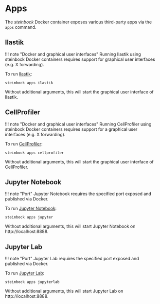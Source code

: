 # Apps

The *steinbock* Docker container exposes various third-party apps via the `apps` command.

## Ilastik

!!! note "Docker and graphical user interfaces"
    Running Ilastik using steinbock Docker containers requires support for graphical user interfaces (e.g. X forwarding).

To run [Ilastik](https://www.ilastik.org):

    steinbock apps ilastik

Without additional arguments, this will start the graphical user interface of Ilastik.

## CellProfiler

!!! note "Docker and graphical user interfaces"
    Running CellProfiler using steinbock Docker containers requires support for a graphical user interfaces (e.g. X forwarding).

To run [CellProfiler](https://cellprofiler.org):

    steinbock apps cellprofiler

Without additional arguments, this will start the graphical user interface of CellProfiler.

## Jupyter Notebook

!!! note "Port"
    Jupyter Notebook requires the specified port exposed and published via Docker.

To run [Jupyter Notebook](https://jupyter.org):

    steinbock apps jupyter

Without additional arguments, this will start Jupyter Notebook on http://localhost:8888.

## Jupyter Lab

!!! note "Port"
    Jupyter Lab requires the specified port exposed and published via Docker.

To run [Jupyter Lab](https://jupyter.org):

    steinbock apps jupyterlab

Without additional arguments, this will start Jupyter Lab on http://localhost:8888.
